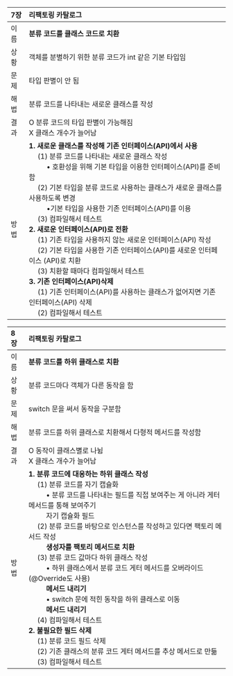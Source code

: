 
<!-- <br>  &emsp;  &emsp; • -->

|7장|리팩토링 카탈로그|      
|:---|:---|    
|이름|**분류 코드를 클래스 코드로 치환**|    
|상황|객체를 분별하기 위한 분류 코드가 int 같은 기본 타입임|
|문제|타입 판별이 안 됨|
|해법|분류 코드를 나타내는 새로운 클래스를 작성|
|결과|O 분류 코드의 타입 판별이 가능해짐<br> X 클래스 개수가 늘어남|
|방법|**1. 새로운 클래스를 작성해 기존 인터페이스(API)에서 사용** <br> &emsp; (1) 분류 코드를 나타내는 새로운 클래스 작성 <br>  &emsp;  &emsp; • 호환성을 위해 기본 타입을 이용한 인터페이스(API)를 준비함 <br>  &emsp; (2) 기본 타입을 분류 코드로 사용하는 클래스가 새로운 클래스를 사용하도록 변경 <br>  &emsp;  &emsp; •기본 타입을 사용한 기존 인터페이스(API)를 이용 <br>  &emsp;  (3) 컴파일해서 테스트 <br> **2. 새로운 인터페이스(API)로 전환** <br>  &emsp; (1) 기존 타입을 사용하지 않는 새로운 인터페이스(API) 작성 <br>  &emsp;  (2) 기본 타입을 사용한 기존 인터페이스(API)를 새로운 인터페이스 (API)로 치환 <br>  &emsp;  (3) 치환할 때마다 컴파일해서 테스트 <br> **3. 기존 인터페이스(API)삭제** <br>  &emsp; (1) 기존 인터페이스(API)를 사용하는 클래스가 없어지면 기존 인터페이스(API) 삭제 <br>  &emsp;  (2) 컴파일해서 테스트|

|8장|리팩토링 카탈로그|      
|:---|:---|    
|이름|**분류 코드를 하위 클래스로 치환**|    
|상황|분류 코드마다 객체가 다른 동작을 함|
|문제|switch 문을 써서 동작을 구분함|
|해법|분류 코드를 하위 클래스로 치환해서 다형적 메서드를 작성함 |
|결과|O 동작이 클래스별로 나뉨<br> X 클래스 개수가 늘어남|
|방법|**1. 분류 코드에 대응하는 하위 클래스 작성** <br> &emsp; (1) 분류 코드를 자기 캡슐화 <br>  &emsp;  &emsp; • 분류 코드를 나타내는 필드를 직접 보여주는 게 아니라 게터 메서드를 통해 보여주기 <br> &emsp; &emsp; 자기 캡슐화 필드 <br>  &emsp; (2) 분류 코드를 바탕으로 인스턴스를 작성하고 있다면 팩토리 메서드 작성 <br>  &emsp;  &emsp; **생성자를 팩토리 메서드로 치환** <br>  &emsp;  (3) 분류 코드 값마다 하위 클래스 작성 <br>  &emsp;  &emsp; • 하위 클래스에서 분류 코드 게터 메서드를 오버라이드(@Override도 사용) <br>  &emsp;  &emsp; **메서드 내리기** <br>  &emsp;  &emsp; • switch 문에 적힌 동작을 하위 클래스로 이동 <br>  &emsp;  &emsp; **메서드 내리기** <br>  &emsp;  (4) 컴파일해서 테스트 <br> **2. 불필요한 필드 삭제** <br>  &emsp; (1) 분류 코드 필드 삭제 <br>  &emsp;  (2) 기존 클래스의 분류 코드 게터 메서드를 추상 메서드로 만듦 <br>  &emsp;  (3) 컴파일해서 테스트|
